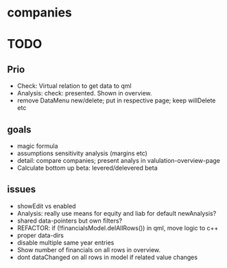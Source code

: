 # companies

# TODO

## Prio ##
* Check: Virtual relation to get data to qml
* Analysis: check: presented. Shown in overview.
* remove DataMenu new/delete; put in respective page; keep willDelete etc

## goals ##
* magic formula
* assumptions sensitivity analysis (margins etc)
* detail: compare companies; present analys in valulation-overview-page
* Calculate bottom up beta: levered/delevered beta

## issues ##
* showEdit vs enabled
* Analysis: really use means for equity and liab for default newAnalysis?
* shared data-pointers but own filters?
* REFACTOR: if (!financialsModel.delAllRows()) in qml, move logic to c++
* proper data-dirs
* disable multiple same year entries
* Show number of financials on all rows in overview.
* dont dataChanged on all rows in model if related value changes
